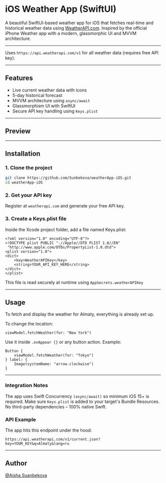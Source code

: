 # iOS Weather App (SwiftUI)

A beautiful SwiftUI-based weather app for iOS that fetches real-time and historical weather data using [WeatherAPI.com](https://www.weatherapi.com/). Inspired by the official iPhone Weather app with a modern, glassmorphic UI and MVVM architecture.

---
Uses `https://api.weatherapi.com/v1` for all weather data (requires free API key).

---

## Features

- Live current weather data with icons
- 5-day historical forecast
- MVVM architecture using `async/await`
- Glassmorphism UI with SwiftUI
- Secure API key handling using `Keys.plist`

---

## Preview


---

## Installation

### 1. Clone the project

```bash
git clone https://github.com/Sunbekova/weatherApp-iOS.git
cd weatherApp-iOS
```


### 2. Get your API key
Register at `weatherapi.com` and generate your free API key.

### 3. Create a Keys.plist file
Inside the Xcode project folder, add a file named Keys.plist:
```
<?xml version="1.0" encoding="UTF-8"?>
<!DOCTYPE plist PUBLIC "-//Apple//DTD PLIST 1.0//EN"
 "http://www.apple.com/DTDs/PropertyList-1.0.dtd">
<plist version="1.0">
<dict>
    <key>WeatherAPIKey</key>
    <string>YOUR_API_KEY_HERE</string>
</dict>
</plist>
```
This file is read securely at runtime using `AppSecrets.weatherAPIKey`

---

## Usage

To fetch and display the weather for Almaty, everything is already set up.

To change the location:
```
viewModel.fetchWeather(for: "New York")
```
Use it inside `.onAppear {}` or any button action.
Example:

```
Button {
    viewModel.fetchWeather(for: "Tokyo")
} label: {
    Image(systemName: "arrow.clockwise")
}
```

---

### Integration Notes

The app uses Swift Concurrency `(async/await)` so minimum iOS 15+ is required.
Make sure `Keys.plist` is added to your target's Bundle Resources.
No third-party dependencies – 100% native Swift.

### API Example

The app hits this endpoint under the hood:
```
https://api.weatherapi.com/v1/current.json?key=YOUR_KEY&q=Almaty&lang=ru
```

---
## Author
[@Aisha Suanbekova](https://github.com/Sunbekova)
